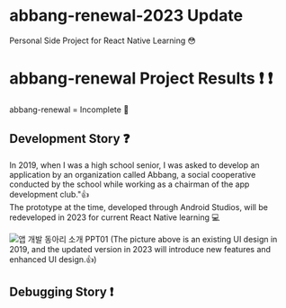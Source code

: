 # abbang-renewal-2023 Update

Personal Side Project for React Native Learning :flushed:

# abbang-renewal Project Results ❗ :exclamation:
 
abbang-renewal = Incomplete :pushpin: <br />

## Development Story :question:

In 2019, when I was a high school senior, I was asked to develop an application by an organization called Abbang, a social cooperative conducted by the school while working as a chairman of the app development club."👍 <br />
The prototype at the time, developed through Android Studios, will be redeveloped in 2023 for current React Native learning :computer:

![앱 개발 동아리 소개 PPT01](https://github.com/20200890-JoHoYeon/abbang-renewal-2023/assets/70556072/f656d824-4ca8-4511-92b6-68650f8a3213)
(The picture above is an existing UI design in 2019, and the updated version in 2023 will introduce new features and enhanced UI design.👍)

## Debugging Story :exclamation:
